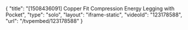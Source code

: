 {
    "title": "[1508436091] Copper Fit Compression Energy Legging with Pocket",
    "type": "solo",
    "layout": "iframe-static",
    "videoId": "123178588",
    "url": "\/tvpembed\/123178588"
}